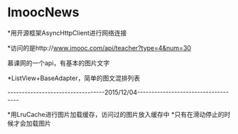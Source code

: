 # ImoocNews

*用开源框架AsyncHttpClient进行网络连接

*访问的是http://www.imooc.com/api/teacher?type=4&num=30

慕课网的一个api，有基本的图片文字

*ListView+BaseAdapter，简单的图文混排列表

----------------------------------2015/12/04------------------------------------

*用LruCache进行图片加载缓存，访问过的图片放入缓存中
*只有在滑动停止的时候才会加载图片
